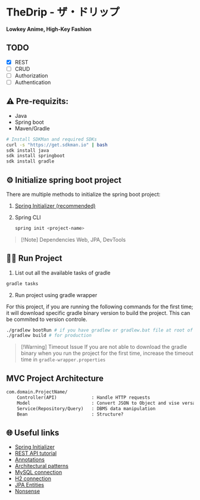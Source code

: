 # TheDrip - ザ・ドリップ
**Lowkey Anime, High-Key Fashion**

## TODO
- [x] REST
- [ ] CRUD
- [ ] Authorization
- [ ] Authentication

## ⚠️ Pre-requizits:
- Java
- Spring boot
- Maven/Gradle

```sh
# Install SDKMan and required SDKs
curl -s "https://get.sdkman.io" | bash
sdk install java
sdk install springboot
sdk install gradle
```

## ⚙️ Initialize spring boot project
There are multiple methods to initialize the spring boot project:

1. [Spring Initializer (recommended)](https://start.spring.io)
2. Spring CLI

    ```sh
    spring init <project-name>
    ```

> [!Note] Dependencies
> Web, JPA, DevTools

## 🏃🏻 Run Project

1. List out all the available tasks of gradle
```sh
gradle tasks
```

2. Run project using gradle wrapper

For this project, if you are running the following commands for the first
time; it will download specific gradle binary version to build the project.
This can be commited to version controle.

```sh
./gradlew bootRun # if you have gradlew or gradlew.bat file at root of the project
./gradlew build # for production
```

> [!Warning] Timeout Issue
> If you are not able to download the gradle binary when you run the project
> for the first time, increase the timeout time in `gradle-wrapper.properties`

## MVC Project Architecture
```txt
com.domain.ProjectName/
    Controller(API)             : Handle HTTP requests
    Model                       : Convert JSON to Object and vise versa
    Service(Repository/Query)   : DBMS data manipulation
    Bean                        : Structure?
```

## 🌐 Useful links
- [Spring Initializer](https://start.spring.io)
- [REST API tutorial](https://www.springboottutorial.com/spring-boot-crud-rest-service-with-jpa-hibernate)
- [Annotations](https://www.geeksforgeeks.org/top-spring-boot-annotations/)
- [Architectural patterns](https://dev.to/chiragagg5k/architecture-patterns-for-beginners-mvc-mvp-and-mvvm-2pe7?ref=dailydev)
- [MySQL connection](https://www.geeksforgeeks.org/how-to-work-with-databases-using-spring-boot/)
- [H2 connection](https://spring.io/guides/gs/accessing-data-jpa)
- [JPA Entities](https://www.baeldung.com/jpa-entities)
- [Nonsense](https://nonsense.jp/)
